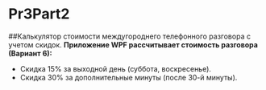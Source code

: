 # Pr3Part2
##Калькулятор стоимости междугороднего телефонного разговора с учетом скидок.
**Приложение WPF рассчитывает стоимость разговора (Вариант 6):**
- Скидка 15% за выходной день (суббота, воскресенье).
- Скидка 30% за дополнительные минуты (после 30-й минуты).
